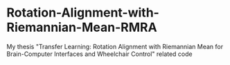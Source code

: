 # Rotation-Alignment-with-Riemannian-Mean-RMRA
My thesis "Transfer Learning: Rotation Alignment with Riemannian Mean for Brain-Computer Interfaces and Wheelchair Control" related code
